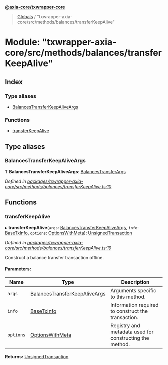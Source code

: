**[@axia-core/txwrapper-core](../README.md)**

> [Globals](../globals.md) / "txwrapper-axia-core/src/methods/balances/transferKeepAlive"

# Module: "txwrapper-axia-core/src/methods/balances/transferKeepAlive"

## Index

### Type aliases

* [BalancesTransferKeepAliveArgs](_txwrapper_axia-core_src_methods_balances_transferkeepalive_.md#balancestransferkeepaliveargs)

### Functions

* [transferKeepAlive](_txwrapper_axia-core_src_methods_balances_transferkeepalive_.md#transferkeepalive)

## Type aliases

### BalancesTransferKeepAliveArgs

Ƭ  **BalancesTransferKeepAliveArgs**: [BalancesTransferArgs](../interfaces/_txwrapper_axia-core_src_methods_balances_transfer_.balancestransferargs.md)

*Defined in [packages/txwrapper-axia-core/src/methods/balances/transferKeepAlive.ts:10](https://github.com/axia-core/txwrapper-core/blob/731a943/packages/txwrapper-axia-core/src/methods/balances/transferKeepAlive.ts#L10)*

## Functions

### transferKeepAlive

▸ **transferKeepAlive**(`args`: [BalancesTransferKeepAliveArgs](_txwrapper_axia-core_src_methods_balances_transferkeepalive_.md#balancestransferkeepaliveargs), `info`: [BaseTxInfo](../interfaces/_txwrapper_core_src_types_method_.basetxinfo.md), `options`: [OptionsWithMeta](../interfaces/_txwrapper_core_src_types_method_.optionswithmeta.md)): [UnsignedTransaction](../interfaces/_txwrapper_core_src_types_method_.unsignedtransaction.md)

*Defined in [packages/txwrapper-axia-core/src/methods/balances/transferKeepAlive.ts:19](https://github.com/axia-core/txwrapper-core/blob/731a943/packages/txwrapper-axia-core/src/methods/balances/transferKeepAlive.ts#L19)*

Construct a balance transfer transaction offline.

#### Parameters:

Name | Type | Description |
------ | ------ | ------ |
`args` | [BalancesTransferKeepAliveArgs](_txwrapper_axia-core_src_methods_balances_transferkeepalive_.md#balancestransferkeepaliveargs) | Arguments specific to this method. |
`info` | [BaseTxInfo](../interfaces/_txwrapper_core_src_types_method_.basetxinfo.md) | Information required to construct the transaction. |
`options` | [OptionsWithMeta](../interfaces/_txwrapper_core_src_types_method_.optionswithmeta.md) | Registry and metadata used for constructing the method.  |

**Returns:** [UnsignedTransaction](../interfaces/_txwrapper_core_src_types_method_.unsignedtransaction.md)

